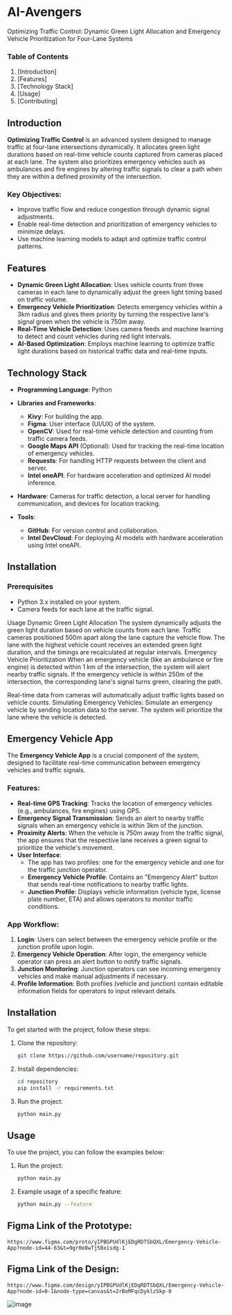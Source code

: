 # AI-Avengers
Optimizing Traffic Control: Dynamic Green Light Allocation and Emergency Vehicle Prioritization for Four-Lane Systems

### Table of Contents
1. [Introduction]
2. [Features]
3. [Technology Stack]
4. [Usage]
5. [Contributing]

## Introduction

**Optimizing Traffic Control** is an advanced system designed to manage traffic at four-lane intersections dynamically. It allocates green light durations based on real-time vehicle counts captured from cameras placed at each lane. The system also prioritizes emergency vehicles such as ambulances and fire engines by altering traffic signals to clear a path when they are within a defined proximity of the intersection.

### Key Objectives:
- Improve traffic flow and reduce congestion through dynamic signal adjustments.
- Enable real-time detection and prioritization of emergency vehicles to minimize delays.
- Use machine learning models to adapt and optimize traffic control patterns.

## Features

- **Dynamic Green Light Allocation**: Uses vehicle counts from three cameras in each lane to dynamically adjust the green light timing based on traffic volume.
- **Emergency Vehicle Prioritization**: Detects emergency vehicles within a 3km radius and gives them priority by turning the respective lane's signal green when the vehicle is 750m away.
- **Real-Time Vehicle Detection**: Uses camera feeds and machine learning to detect and count vehicles during red light intervals.
- **AI-Based Optimization**: Employs machine learning to optimize traffic light durations based on historical traffic data and real-time inputs.

## Technology Stack

- **Programming Language**: Python
- **Libraries and Frameworks**:
  - **Kivy**: For building the app.
  - **Figma**: User interface (UI/UX) of the system.
  - **OpenCV**: Used for real-time vehicle detection and counting from traffic camera feeds.
  - **Google Maps API** (Optional): Used for tracking the real-time location of emergency vehicles.
  - **Requests**: For handling HTTP requests between the client and server.
  - **Intel oneAPI**: For hardware acceleration and optimized AI model inference.
  
- **Hardware**: Cameras for traffic detection, a local server for handling communication, and devices for location tracking.
- **Tools**: 
  - **GitHub**: For version control and collaboration.
  - **Intel DevCloud**: For deploying AI models with hardware acceleration using Intel oneAPI.

## Installation

### Prerequisites
- Python 3.x installed on your system.
- Camera feeds for each lane at the traffic signal.


Usage
Dynamic Green Light Allocation
The system dynamically adjusts the green light duration based on vehicle counts from each lane. Traffic cameras positioned 500m apart along the lane capture the vehicle flow.
The lane with the highest vehicle count receives an extended green light duration, and the timings are recalculated at regular intervals.
Emergency Vehicle Prioritization
When an emergency vehicle (like an ambulance or fire engine) is detected within 1 km of the intersection, the system will alert nearby traffic signals.
If the emergency vehicle is within 250m of the intersection, the corresponding lane's signal turns green, clearing the path.

Real-time data from cameras will automatically adjust traffic lights based on vehicle counts.
Simulating Emergency Vehicles:
Simulate an emergency vehicle by sending location data to the server. The system will prioritize the lane where the vehicle is detected.

## Emergency Vehicle App

The **Emergency Vehicle App** is a crucial component of the system, designed to facilitate real-time communication between emergency vehicles and traffic signals.

### Features:
- **Real-time GPS Tracking**: Tracks the location of emergency vehicles (e.g., ambulances, fire engines) using GPS.
- **Emergency Signal Transmission**: Sends an alert to nearby traffic signals when an emergency vehicle is within 3km of the junction.
- **Proximity Alerts**: When the vehicle is 750m away from the traffic signal, the app ensures that the respective lane receives a green signal to prioritize the vehicle's movement.
- **User Interface**:
  - The app has two profiles: one for the emergency vehicle and one for the traffic junction operator.
  - **Emergency Vehicle Profile**: Contains an "Emergency Alert" button that sends real-time notifications to nearby traffic lights.
  - **Junction Profile**: Displays vehicle information (vehicle type, license plate number, ETA) and allows operators to monitor traffic conditions.

### App Workflow:
1. **Login**: Users can select between the emergency vehicle profile or the junction profile upon login.
2. **Emergency Vehicle Operation**: After login, the emergency vehicle operator can press an alert button to notify traffic signals.
3. **Junction Monitoring**: Junction operators can see incoming emergency vehicles and make manual adjustments if necessary.
4. **Profile Information**: Both profiles (vehicle and junction) contain editable information fields for operators to input relevant details.

## Installation

To get started with the project, follow these steps:

1. Clone the repository:
    ```bash
    git clone https://github.com/username/repository.git
    ```
2. Install dependencies:
    ```bash
    cd repository
    pip install -r requirements.txt
    ```

3. Run the project:
    ```bash
    python main.py
    ```

## Usage

To use the project, you can follow the examples below:

1. Run the project:
    ```bash
    python main.py
    ```
2. Example usage of a specific feature:
    ```bash
    python main.py --feature
    ```

## Figma Link of the Prototype:
    https://www.figma.com/proto/yIPBGPUdlKjEDgRDTSbQXL/Emergency-Vehicle-App?node-id=44-63&t=9gr0e8wTj5Bxisdg-1
  
## Figma Link of the Design:
    https://www.figma.com/design/yIPBGPUdlKjEDgRDTSbQXL/Emergency-Vehicle-App?node-id=0-1&node-type=canvas&t=2rBoMFqcDyklzSkp-0

![image](https://github.com/user-attachments/assets/5fcfe992-7712-4b34-b1bf-70a2d3330812)
